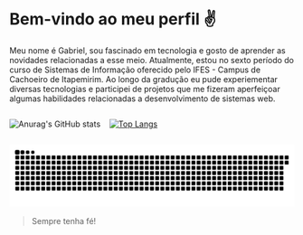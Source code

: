 # Bem-vindo ao meu perfil ✌️

Meu nome é Gabriel, sou fascinado em tecnologia e gosto de aprender as novidades relacionadas a esse meio. Atualmente, estou no sexto período do curso de Sistemas de Informação oferecido pelo IFES - Campus de Cachoeiro de Itapemirim. Ao longo da gradução eu pude experiementar diversas tecnologias e participei de projetos que me fizeram aperfeiçoar algumas habilidades relacionadas a desenvolvimento de sistemas web. 

<div style="display: flex; gap: 1rem;">
 
![Anurag's GitHub stats](https://github-readme-stats.vercel.app/api?username=GNobroga&show_icons=true&theme=dracula)


[![Top Langs](https://github-readme-stats.vercel.app/api/top-langs/?username=GNobroga&layout=compact)](https://github.com/anuraghazra/github-readme-stats)

</div>

 [![Snake Animation](https://github.com/GNobroga/GNobroga/blob/main/snake.svg)](https://github.com/Platane/snk)

<blockquote>
    Sempre tenha fé!
</blockquote>


